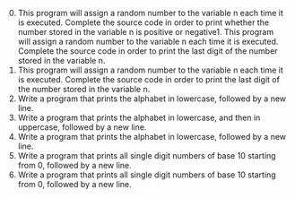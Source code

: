 0. This program will assign a random number to the variable n each time it is executed. Complete the source code in order to print whether the number stored in the variable n is positive or negative1. This program will assign a random number to the variable n each time it is executed. Complete the source code in order to print the last digit of the number stored in the variable n.
1. This program will assign a random number to the variable n each time it is executed. Complete the source code in order to print the last digit of the number stored in the variable n.
2. Write a program that prints the alphabet in lowercase, followed by a new line.
3. Write a program that prints the alphabet in lowercase, and then in uppercase, followed by a new line.
4. Write a program that prints the alphabet in lowercase, followed by a new line.
5. Write a program that prints all single digit numbers of base 10 starting from 0, followed by a new line.
6. Write a program that prints all single digit numbers of base 10 starting from 0, followed by a new line.
